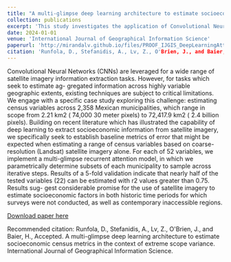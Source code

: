 ```yaml
---
title: "A multi-glimpse deep learning architecture to estimate socioeconomic census metrics in the context of extreme scope variance"
collection: publications
excerpt: 'This study investigates the application of Convolutional Neural Networks (CNNs) for estimating census variables across diverse Mexican municipalities, ranging from small to large geographic extents. Utilizing deep learning techniques, particularly a multi-glimpse recurrent attention model, the research demonstrates promising results with nearly half of the tested variables (22 out of 52) achieving r2 values greater than 0.75, indicating the potential of satellite imagery for estimating socioeconomic factors in both historical periods and contemporary inaccessible regions.'
date: 2024-01-01
venue: 'International Journal of Geographical Information Science'
paperurl: 'http://mirandalv.github.io/files/PROOF_IJGIS_DeepLearningAttentionGlimpse.pdf'
citation: 'Runfola, D., Stefanidis, A., Lv, Z., O'Brien, J., and Baier, H., Accepted. A multi-glimpse deep learning architecture to estimate socioeconomic census metrics in the context of extreme scope variance. International Journal of Geographical Information Science.'
---
```

Convolutional Neural Networks (CNNs) are leveraged for a wide range of satellite imagery information extraction tasks. However, for tasks which seek to estimate ag- gregated information across highly variable geographic extents, existing techniques are subject to critical limitations. We engage with a specific case study exploring this challenge: estimating census variables across 2,358 Mexican municipalities, which range in scope from 2.21 km2 ( ̃74,000 30 meter pixels) to 72,417.9 km2 ( ̃2.4 billion pixels). Building on recent literature which has illustrated the capability of deep learning to extract socioeconomic information from satellite imagery, we specifically seek to establish baseline metrics of error that might be expected when estimating a range of census variables based on coarse-resolution (Landsat) satellite imagery alone. For each of 52 variables, we implement a multi-glimpse recurrent attention model, in which we parametrically determine subsets of each municipality to sample across iterative steps. Results of a 5-fold validation indicate that nearly half of the tested variables (22) can be estimated with r2 values greater than 0.75. Results sug- gest considerable promise for the use of satellite imagery to estimate socioeconomic factors in both historic time periods for which surveys were not conducted, as well as contemporary inaccessible regions.

[Download paper here](http://mirandalv.github.io/files/PROOF_IJGIS_DeepLearningAttentionGlimpse.pdf)

Recommended citation: Runfola, D., Stefanidis, A., Lv, Z., O'Brien, J., and Baier, H., Accepted. A multi-glimpse deep learning architecture to estimate socioeconomic census metrics in the context of extreme scope variance. International Journal of Geographical Information Science.